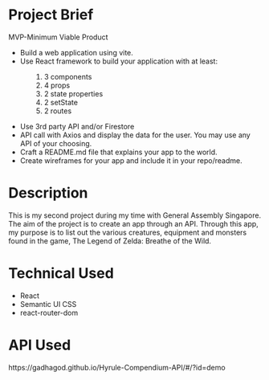 <h1>Project Brief</h1>

MVP-Minimum Viable Product
<div>
<ul>
<li>Build a web application using vite.</li>
<li>Use React framework to build your application with at least: </li>
<ul>
<ol>
<li>3 components</li>
<li>4 props</li>
<li>2 state properties</li>
<li>2 setState</li>
<li>2 routes</li>
</ol>
</div>
<div>
<ul>
<li>Use 3rd party API and/or Firestore</li>
<li>API call with Axios and display the data for the user. You may use any API of your choosing. </li>
<li>Craft a README.md file that explains your app to the world.</li>
<li>Create wireframes for your app and include it in your repo/readme.</li>
</ul>
</div>
<h1>Description</h1>

<div>
This is my second project during my time with General Assembly Singapore. 
The aim of the project is to create an app through an API. Through this app, my purpose is to list out the various creatures, equipment and monsters found in the game, The Legend of Zelda: Breathe of the Wild. 
</div>

<h1>Technical Used</h1>
<ul>
<li>React</li>
<li>Semantic UI CSS</li>
<li>react-router-dom</li>
</ul>

<h1>API Used</h1>
https://gadhagod.github.io/Hyrule-Compendium-API/#/?id=demo




